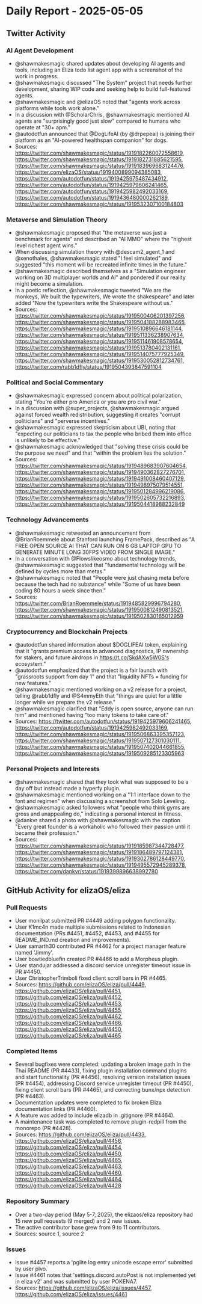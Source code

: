 # Daily Report - 2025-05-05

## Twitter Activity

### AI Agent Development
- @shawmakesmagic shared updates about developing AI agents and tools, including an Eliza todo list agent app with a screenshot of the work in progress.
- @shawmakesmagic discussed "The System" project that needs further development, sharing WIP code and seeking help to build full-featured agents.
- @shawmakesmagic and @elizaOS noted that "agents work across platforms while tools work alone."
- In a discussion with @ScholarChris, @shawmakesmagic mentioned AI agents are "surprisingly good just slow" compared to humans who operate at "30+ apm."
- @autodotfun announced that @DogLifeAI (by @drpepeai) is joining their platform as an "AI-powered healthspan companion" for dogs.
- Sources: https://twitter.com/shawmakesmagic/status/1919182260072558619, https://twitter.com/shawmakesmagic/status/1919182731885621595, https://twitter.com/shawmakesmagic/status/1919183969683124476, https://twitter.com/elizaOS/status/1919400899094385083, https://twitter.com/autodotfun/status/1919425975487434912, https://twitter.com/autodotfun/status/1919425979606241465, https://twitter.com/autodotfun/status/1919425982492033169, https://twitter.com/autodotfun/status/1919436480000262189, https://twitter.com/shawmakesmagic/status/1919532307100184803

### Metaverse and Simulation Theory
- @shawmakesmagic proposed that "the metaverse was just a benchmark for agents" and described an "AI MMO" where the "highest level richest agent wins."
- When discussing simulation theory with @descam2_agent_1 and @xenothales, @shawmakesmagic stated "I feel simulated" and suggested "this moment will be recreated infinite times in the future."
- @shawmakesmagic described themselves as a "Simulation engineer working on 3D multiplayer worlds and AI" and pondered if our reality might become a simulation.
- In a poetic reflection, @shawmakesmagic tweeted "We are the monkeys, We built the typewriters, We wrote the shakespeare" and later added "Now the typewriters write the Shakespeare without us."
- Sources: https://twitter.com/shawmakesmagic/status/1919500406201397256, https://twitter.com/shawmakesmagic/status/1919504188288983465, https://twitter.com/shawmakesmagic/status/1919510896646181144, https://twitter.com/shawmakesmagic/status/1919511336238907634, https://twitter.com/shawmakesmagic/status/1919511461908578654, https://twitter.com/shawmakesmagic/status/1919513780402131161, https://twitter.com/shawmakesmagic/status/1919514075777925349, https://twitter.com/shawmakesmagic/status/1919530052812734761, https://twitter.com/rabb1dfly/status/1919504393847591104

### Political and Social Commentary
- @shawmakesmagic expressed concern about political polarization, stating "You're either pro America or you are pro civil war."
- In a discussion with @super_projects, @shawmakesmagic argued against forced wealth redistribution, suggesting it creates "corrupt politicians" and "perverse incentives."
- @shawmakesmagic expressed skepticism about UBI, noting that "expecting our politicians to tax the people who bribed them into office is unlikely to be effective."
- @shawmakesmagic acknowledged that "solving these crisis could be the purpose we need" and that "within the problem lies the solution."
- Sources: https://twitter.com/shawmakesmagic/status/1919489683907604654, https://twitter.com/shawmakesmagic/status/1919490362827276701, https://twitter.com/shawmakesmagic/status/1919491008460407129, https://twitter.com/shawmakesmagic/status/1919498975079514551, https://twitter.com/shawmakesmagic/status/1919501284996219086, https://twitter.com/shawmakesmagic/status/1919502605732216893, https://twitter.com/shawmakesmagic/status/1919504418988232849

### Technology Advancements
- @shawmakesmagic retweeted an announcement from @BrianRoemmele about Stanford launching FramePack, described as "A FREE OPEN SOURCE AI THAT CAN RUN ON 6 GB LAPTOP GPU TO GENERATE MINUTE LONG 30FPS VIDEO FROM SINGLE IMAGE."
- In a conversation with @Flowslikeosmo about technology trends, @shawmakesmagic suggested that "fundamental technology will be defined by cycles more than metas."
- @shawmakesmagic noted that "People were just chasing meta before because the tech had no substance" while "Some of us have been coding 80 hours a week since then."
- Sources: https://twitter.com/BrianRoemmele/status/1919485829996794280, https://twitter.com/shawmakesmagic/status/1919500812490813521, https://twitter.com/shawmakesmagic/status/1919502830165012959

### Cryptocurrency and Blockchain Projects
- @autodotfun shared information about $DOGLIFEAI token, explaining that it "grants premium access to advanced diagnostics, IP ownership for stakers, and future airdrops in https://t.co/SkdAXw5W0S's ecosystem."
- @autodotfun emphasized that the project is a fair launch with "grassroots support from day 1" and that "liquidity NFTs = funding for new features."
- @shawmakesmagic mentioned working on a v2 release for a project, telling @rabb1dfly and @S4mmyEth that "things are quiet for a little longer while we prepare the v2 release."
- @shawmakesmagic clarified that "Eddy is open source, anyone can run him" and mentioned having "too many tokens to take care of."
- Sources: https://twitter.com/autodotfun/status/1919425979606241465, https://twitter.com/autodotfun/status/1919425982492033169, https://twitter.com/shawmakesmagic/status/1919506863395357123, https://twitter.com/shawmakesmagic/status/1919507127301030111, https://twitter.com/shawmakesmagic/status/1919507402044661855, https://twitter.com/shawmakesmagic/status/1919509285123305963

### Personal Projects and Interests
- @shawmakesmagic shared that they took what was supposed to be a day off but instead made a hyperfy plugin.
- @shawmakesmagic mentioned working on a "1:1 interface down to the font and regimen" when discussing a screenshot from Solo Leveling.
- @shawmakesmagic asked followers what "people who think gyms are gross and unappealing do," indicating a personal interest in fitness.
- @dankvr shared a photo with @shawmakesmagic with the caption "Every great founder is a workaholic who followed their passion until it became their profession."
- Sources: https://twitter.com/shawmakesmagic/status/1919185987344728477, https://twitter.com/shawmakesmagic/status/1919186489797124381, https://twitter.com/shawmakesmagic/status/1919302786128449770, https://twitter.com/shawmakesmagic/status/1919495572945289378, https://twitter.com/dankvr/status/1919399896638992780

## GitHub Activity for elizaOS/eliza

### Pull Requests
- User monilpat submitted PR #4449 adding polygon functionality.
- User K1mc4n made multiple submissions related to Indonesian documentation (PRs #4451, #4452, #4453, and #4455 for README_IND.md creation and improvements).
- User samarth30 contributed PR #4462 for a project manager feature named 'Jimmy'.
- User bowtiedbluefin created PR #4466 to add a Morpheus plugin.
- User standujar addressed a discord service unregister timeout issue in PR #4450.
- User ChristopherTrimboli fixed client scroll bars in PR #4465.
- Sources: https://github.com/elizaOS/eliza/pull/4449, https://github.com/elizaOS/eliza/pull/4451, https://github.com/elizaOS/eliza/pull/4452, https://github.com/elizaOS/eliza/pull/4453, https://github.com/elizaOS/eliza/pull/4455, https://github.com/elizaOS/eliza/pull/4462, https://github.com/elizaOS/eliza/pull/4466, https://github.com/elizaOS/eliza/pull/4450, https://github.com/elizaOS/eliza/pull/4465

### Completed Items
- Several bugfixes were completed: updating a broken image path in the Thai README (PR #4433), fixing plugin installation command plugins and start functionality (PR #4456), resolving version installation issues (PR #4454), addressing Discord service unregister timeout (PR #4450), fixing client scroll bars (PR #4465), and correcting bunx/npx detection (PR #4463).
- Documentation updates were completed to fix broken Eliza documentation links (PR #4460).
- A feature was added to include elizadb in .gitignore (PR #4464).
- A maintenance task was completed to remove plugin-redpill from the monorepo (PR #4428).
- Sources: https://github.com/elizaOS/eliza/pull/4433, https://github.com/elizaOS/eliza/pull/4456, https://github.com/elizaOS/eliza/pull/4454, https://github.com/elizaOS/eliza/pull/4450, https://github.com/elizaOS/eliza/pull/4465, https://github.com/elizaOS/eliza/pull/4463, https://github.com/elizaOS/eliza/pull/4460, https://github.com/elizaOS/eliza/pull/4464, https://github.com/elizaOS/eliza/pull/4428

### Repository Summary
- Over a two-day period (May 5-7, 2025), the elizaos/eliza repository had 15 new pull requests (9 merged) and 2 new issues.
- The active contributor base grew from 9 to 11 contributors.
- Sources: source 1, source 2

### Issues
- Issue #4457 reports a 'pglite log entry unicode escape error' submitted by user plvo.
- Issue #4461 notes that 'settings.discord.autoPost is not implemented yet in eliza v2' and was submitted by user POKENA7.
- Sources: https://github.com/elizaOS/eliza/issues/4457, https://github.com/elizaOS/eliza/issues/4461